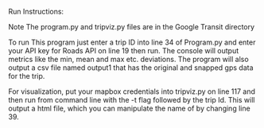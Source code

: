 Run Instructions:

Note The program.py and tripviz.py files are in the Google Transit directory

To run This program just enter a trip ID into line 34 of Program.py and enter your API key for Roads API on line 19 then run. The console will output metrics like the min, mean and max etc. deviations. The program will also output a csv file named output1 that has the original and snapped gps data for the trip.

For visualization, put your mapbox credentials into tripviz.py on line 117 and then run from command line with the -t flag followed by the trip Id. This will output a html file, which you can manipulate the name of by changing line 39.
